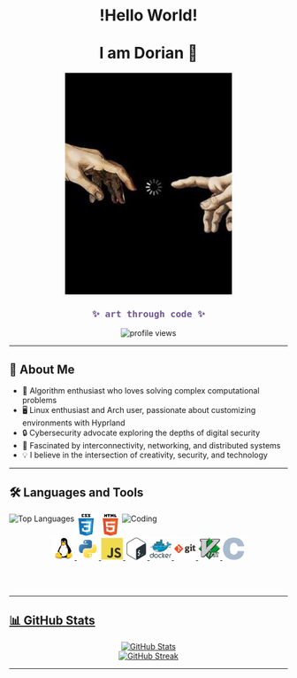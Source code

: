 
<h1 align="center">!Hello World! <br><br> I am Dorian 👋</h1>
<div align="center">
  <img src="AAGLC.jpg" alt="Profile Banner" width="60%" height="400" style="object-fit: cover;">
</div>

<h3 align="center" style="color:#6e5494;font-family:monospace;">✨ art through code ✨</h3>

<p align="center">
  <img src="https://komarev.com/ghpvc/?username=Kalytheos&label=Profile%20views&color=0e75b6&style=flat" alt="profile views" />
</p>

---

## 🚀 About Me

- 🧮 Algorithm enthusiast who loves solving complex computational problems
- 🖥️ Linux enthusiast and Arch user, passionate about customizing environments with Hyprland
- 🔒 Cybersecurity advocate exploring the depths of digital security
- 🛜 Fascinated by interconnectivity, networking, and distributed systems
- 💡 I believe in the intersection of creativity, security, and technology

---

## 🛠️ Languages and Tools

  <img align="left" src="https://github-readme-stats.vercel.app/api/top-langs?username=Kalytheos&show_icons=true&theme=dark&locale=en&layout=compact" alt="Top Languages" />
  <img align="right" alt="Coding" width="300" src="https://cdn.dribbble.com/users/1277312/screenshots/14733298/media/39b1045e593737587dd60e42c8422d1f.gif" >


<p align="center">
  <img src="https://raw.githubusercontent.com/devicons/devicon/master/icons/css3/css3-original-wordmark.svg" alt="css3" width="40" height="40"/> </a> <a href="https://git-scm.com/" target="_blank" rel="noreferrer">
  <a href="https://www.w3.org/html/" target="_blank" rel="noreferrer"> <img src="https://raw.githubusercontent.com/devicons/devicon/master/icons/html5/html5-original-wordmark.svg" alt="html5" width="40" height="40"/>
  <img src="https://raw.githubusercontent.com/devicons/devicon/master/icons/linux/linux-original.svg" alt="linux" width="40" height="40"/>
  <img src="https://raw.githubusercontent.com/devicons/devicon/master/icons/python/python-original.svg" alt="python" width="40" height="40"/>
  <img src="https://raw.githubusercontent.com/devicons/devicon/master/icons/javascript/javascript-original.svg" alt="javascript" width="40" height="40"/>
  <img src="https://raw.githubusercontent.com/devicons/devicon/master/icons/bash/bash-original.svg" alt="bash" width="40" height="40"/>
  <img src="https://raw.githubusercontent.com/devicons/devicon/master/icons/docker/docker-original-wordmark.svg" alt="docker" width="40" height="40"/>
  <img src="https://raw.githubusercontent.com/devicons/devicon/master/icons/git/git-original-wordmark.svg" alt="git" width="40" height="40"/>
  <img src="https://raw.githubusercontent.com/devicons/devicon/master/icons/vim/vim-original.svg" alt="vim" width="40" height="40"/>
  <img src="https://raw.githubusercontent.com/devicons/devicon/master/icons/c/c-original.svg" alt="c" width="40" height="40"/>
</p>
<br><br>

---

## 📊 GitHub Stats

<div align="center">
  <img src="https://github-readme-stats.vercel.app/api?username=Kalytheos&show_icons=true&theme=dark&locale=en" alt="GitHub Stats" />
</div>

<div align="center">
  <img src="https://github-readme-streak-stats.herokuapp.com/?user=Kalytheos&theme=dark" alt="GitHub Streak" />
</div>

---

